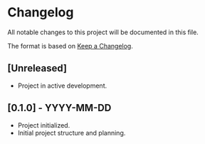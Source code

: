 # Changelog

All notable changes to this project will be documented in this file.

The format is based on [Keep a Changelog](https://keepachangelog.com/en/1.0.0/).

## [Unreleased]
- Project in active development.

## [0.1.0] - YYYY-MM-DD
- Project initialized.
- Initial project structure and planning. 